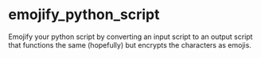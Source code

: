 # emojify_python_script
Emojify your python script by converting an input script to an output script that functions the same (hopefully) but encrypts the characters as emojis.
